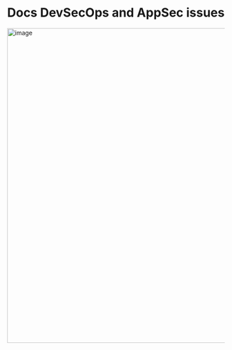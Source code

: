 # Docs DevSecOps and AppSec issues

<img width="1200" height="728" alt="image" src="https://github.com/user-attachments/assets/736b92d4-3576-486f-a0fe-ef28cb07980f" />
